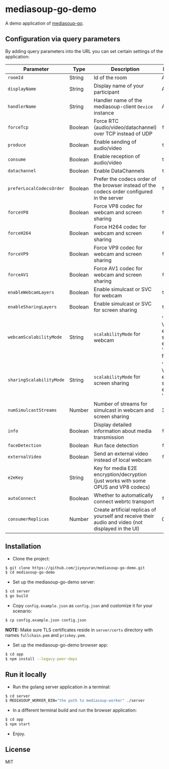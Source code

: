 # mediasoup-go-demo

A demo application of [mediasoup-go](https://github.com/jiyeyuran/mediasoup-go).


## Configuration via query parameters

By adding query parameters into the URL you can set certain settings of the application:

| Parameter          | Type    | Description          | Default Value |
| ------------------ | ------- | -------------------- | ------------- |
| `roomId`           | String  | Id of the room      | Autogenerated  |
| `displayName`      | String  | Display name of your participant | Autogenerated |
| `handlerName`      | String  | Handler name of the mediasoup-client `Device` instance | Autodetected |
| `forceTcp`         | Boolean | Force RTC (audio/video/datachannel) over TCP instead of UDP | `false` |
| `produce`          | Boolean | Enable sending of audio/video | `true`  |
| `consume`          | Boolean | Enable reception of audio/video | `true` |
| `datachannel`      | Boolean | Enable DataChannels | `true` |
| `preferLocalCodecsOrder` | Boolean | Prefer the codecs order of the browser instead of the codecs order configured in the server | `false` |
| `forceVP8`        | Boolean | Force VP8 codec for webcam and screen sharing | `false` |
| `forceH264`        | Boolean | Force H264 codec for webcam and screen sharing | `false` |
| `forceVP9`        | Boolean | Force VP9 codec for webcam and screen sharing | `false` |
| `forceAV1`        | Boolean | Force AV1 codec for webcam and screen sharing | `false` |
| `enableWebcamLayers` | Boolean | Enable simulcast or SVC for webcam | `true` |
| `enableSharingLayers` | Boolean | Enable simulcast or SVC for screen sharing | `true` |
| `webcamScalabilityMode` | String | `scalabilityMode` for webcam | 'L1T3' for VP8/H264 (in each simulcast encoding), 'L3T3_KEY' for VP9 |
| `sharingScalabilityMode` | String | `scalabilityMode` for screen sharing | 'L1T3' for VP8/H264 (in each simulcast encoding), 'L3T3' for VP9 |
| `numSimulcastStreams` | Number | Number of streams for simulcast in webcam and screen sharing | 3 |
| `info`             | Boolean | Display detailed information about media transmission | `false` |
| `faceDetection`    | Boolean | Run face detection | `false` |
| `externalVideo`    | Boolean | Send an external video instead of local webcam | `false` |
| `e2eKey`           | String | Key for media E2E encryption/decryption (just works with some OPUS and VP8 codecs) | |
| `autoConnect`           | Boolean | Whether to automatically connect webrtc transport | `false` |
| `consumerReplicas` | Number | Create artificial replicas of yourself and receive their audio and video (not displayed in the UI) | 0 |

## Installation

* Clone the project:

```bash
$ git clone https://github.com/jiyeyuran/mediasoup-go-demo.git
$ cd mediasoup-go-demo
```

* Set up the mediasoup-go-demo server:

```bash
$ cd server
$ go build
```

* Copy `config.example.json` as `config.json` and customize it for your scenario:

```bash
$ cp config.example.json config.json
```

**NOTE:** Make sure TLS certificates reside in `server/certs` directory with names `fullchain.pem` and `privkey.pem`.

* Set up the mediasoup-go-demo browser app:

```bash
$ cd app
$ npm install --legacy-peer-deps
```

## Run it locally

* Run the golang server application in a terminal:

```bash
$ cd server
$ MEDIASOUP_WORKER_BIN="the path to mediasoup-worker" ./server
```

* In a different terminal build and run the browser application:

```bash
$ cd app
$ npm start
```

* Enjoy.

## License

MIT
